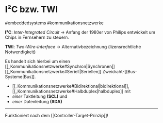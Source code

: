# I²C bzw. TWI

#embeddedsystems
#kommunikationsnetzwerke 


**I²C**: _Inter-Integrated Circuit_ 
-> Anfang der 1980er von Philips entwickelt um Chips in Fernsehern zu steuern.

**TWI**: _Two-Wire-Interface_ 
-> Alternativbezeichnung (lizensrechtliche Notwendigkeit)


Es handelt sich hierbei um einen [[_Kommunikationsnetzwerke#Synchron|Synchronen]] [[_Kommunikationsnetzwerke#Seriell|Seriellen]] Zweidraht-[[Bus-Systeme|Bus]].
* [[_Kommunikationsnetzwerke#Bidirektional|bidirektional]], [[_Kommunikationsnetzwerke#Halbduplex|halbduplex]] mit
*  *einer* Taktleitung **(SCL)** und
* *einer* Datenleitung **(SDA)**

-----------------------

Funktioniert nach dem [[Controller-Target-Prinzip]]!


